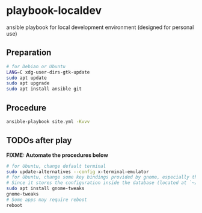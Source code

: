 # playbook-localdev
ansible playbook for local development environment (designed for personal use)


## Preparation

```sh
# for Debian or Ubuntu
LANG=C xdg-user-dirs-gtk-update
sudo apt update
sudo apt upgrade
sudo apt install ansible git
```

## Procedure

```sh
ansible-playbook site.yml -Kvvv
```

## TODOs after play

**FIXME: Automate the procedures below**

```sh
# for Ubuntu, change default terminal
sudo update-alternatives --config x-terminal-emulator
# for Ubuntu, change some key bindings provided by gnome, especially those containing "Super-L"
# Since it stores the configuration inside the database (located at `~/.config/dconf/user`), it's hard to fix using ansible.
sudo apt install gnome-tweaks
gnome-tweaks
# Some apps may require reboot
reboot
```
